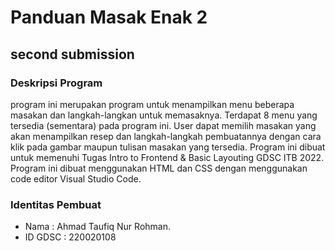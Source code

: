 # Panduan Masak Enak 2
## second submission

### Deskripsi Program
program ini merupakan program untuk menampilkan menu beberapa masakan dan langkah-langkan untuk memasaknya. Terdapat 8 menu yang tersedia (sementara) pada program ini. User dapat memilih masakan yang akan menampilkan resep dan langkah-langkah pembuatannya dengan cara klik pada gambar maupun tulisan masakan yang tersedia. Program ini dibuat untuk memenuhi Tugas Intro to Frontend & Basic Layouting GDSC ITB 2022. Program ini dibuat menggunakan HTML dan CSS dengan menggunakan code editor Visual Studio Code.

### Identitas Pembuat
- Nama : Ahmad Taufiq Nur Rohman.
- ID GDSC : 220020108

